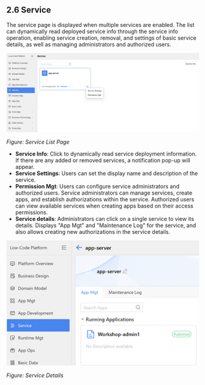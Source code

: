 ## 2.6 Service

The service page is displayed when multiple services are enabled. The list can dynamically read deployed service info through the service info operation, enabling service creation, removal, and settings of basic service details, as well as managing administrators and authorized users.

<div style={{ display: 'flex', justifyContent: 'center' }}>
  <img src="/img/Service1.png" alt="Service List Page" width="800" />
</div>

*Figure: Service List Page*

- **Service Info**: Click to dynamically read service deployment information. If there are any added or removed services, a notification pop-up will appear.
- **Service Settings**: Users can set the display name and description of the service.
- **Permission Mgt**: Users can configure service administrators and authorized users. Service administrators can manage services, create apps, and establish authorizations within the service. Authorized users can view available services when creating apps based on their access permissions.
- **Service details**: Administrators can click on a single service to view its details. Displays "App Mgt" and "Maintenance Log" for the service, and also allows creating new authorizations in the service details.

<div style={{ display: 'flex', justifyContent: 'center' }}>
  <img src="/img/Service2.png" alt="Service Details" width="800" />
</div>

*Figure: Service Details*
